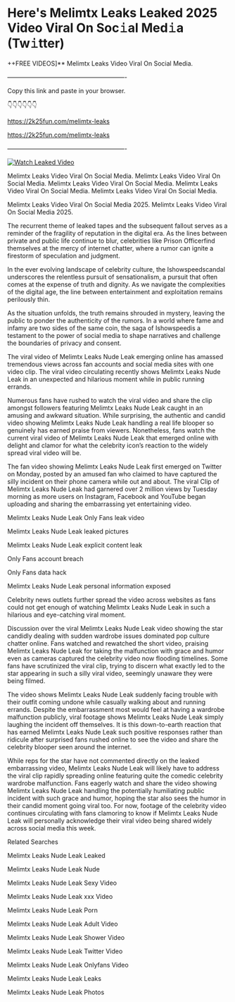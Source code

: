 # Here's Melimtx Leaks Leaked 2025 Video Viral On Soc𝚒al Med𝚒a (Tw𝚒tter)

++FREE VIDEOS]** Melimtx Leaks Video Viral On Social Media.

———————————————————-

Copy this link and paste in your browser.

👇👇👇👇👇👇

https://2k25fun.com/melimtx-leaks

https://2k25fun.com/melimtx-leaks

———————————————————-

[![Watch Leaked Video](https://miro.medium.com/v2/resize:fit:828/format:webp/1*cilzJN44JGOrTw9NJCrNHA.gif "Watch Leaked Video")](https://2k25fun.com/melimtx-leaks)

Melimtx Leaks Video Viral On Social Media. Melimtx Leaks Video Viral On Social Media. Melimtx Leaks Video Viral On Social Media. Melimtx Leaks Video Viral On Social Media. Melimtx Leaks Video Viral On Social Media.

Melimtx Leaks Video Viral On Social Media 2025. Melimtx Leaks Video Viral On Social Media 2025.

The recurrent theme of leaked tapes and the subsequent fallout serves as a reminder of the fragility of reputation in the digital era. As the lines between private and public life continue to blur, celebrities like Prison Officerfind themselves at the mercy of internet chatter, where a rumor can ignite a firestorm of speculation and judgment.

In the ever evolving landscape of celebrity culture, the Ishowspeedscandal underscores the relentless pursuit of sensationalism, a pursuit that often comes at the expense of truth and dignity. As we navigate the complexities of the digital age, the line between entertainment and exploitation remains perilously thin.

As the situation unfolds, the truth remains shrouded in mystery, leaving the public to ponder the authenticity of the rumors. In a world where fame and infamy are two sides of the same coin, the saga of Ishowspeedis a testament to the power of social media to shape narratives and challenge the boundaries of privacy and consent.

The viral video of Melimtx Leaks Nude Leak emerging online has amassed tremendous views across fan accounts and social media sites with one video clip. The viral video circulating recently shows Melimtx Leaks Nude Leak in an unexpected and hilarious moment while in public running errands.

Numerous fans have rushed to watch the viral video and share the clip amongst followers featuring Melimtx Leaks Nude Leak caught in an amusing and awkward situation. While surprising, the authentic and candid video showing Melimtx Leaks Nude Leak handling a real life blooper so genuinely has earned praise from viewers. Nonetheless, fans watch the current viral video of Melimtx Leaks Nude Leak that emerged online with delight and clamor for what the celebrity icon’s reaction to the widely spread viral video will be.

The fan video showing Melimtx Leaks Nude Leak first emerged on Twitter on Monday, posted by an amused fan who claimed to have captured the silly incident on their phone camera while out and about. The viral Clip of Melimtx Leaks Nude Leak had garnered over 2 million views by Tuesday morning as more users on Instagram, Facebook and YouTube began uploading and sharing the embarrassing yet entertaining video.

Melimtx Leaks Nude Leak Only Fans leak video

Melimtx Leaks Nude Leak leaked pictures

Melimtx Leaks Nude Leak explicit content leak

Only Fans account breach

Only Fans data hack

Melimtx Leaks Nude Leak personal information exposed

Celebrity news outlets further spread the video across websites as fans could not get enough of watching Melimtx Leaks Nude Leak in such a hilarious and eye-catching viral moment.

Discussion over the viral Melimtx Leaks Nude Leak video showing the star candidly dealing with sudden wardrobe issues dominated pop culture chatter online. Fans watched and rewatched the short video, praising Melimtx Leaks Nude Leak for taking the malfunction with grace and humor even as cameras captured the celebrity video now flooding timelines. Some fans have scrutinized the viral clip, trying to discern what exactly led to the star appearing in such a silly viral video, seemingly unaware they were being filmed.

The video shows Melimtx Leaks Nude Leak suddenly facing trouble with their outfit coming undone while casually walking about and running errands. Despite the embarrassment most would feel at having a wardrobe malfunction publicly, viral footage shows Melimtx Leaks Nude Leak simply laughing the incident off themselves. It is this down-to-earth reaction that has earned Melimtx Leaks Nude Leak such positive responses rather than ridicule after surprised fans rushed online to see the video and share the celebrity blooper seen around the internet.

While reps for the star have not commented directly on the leaked embarrassing video, Melimtx Leaks Nude Leak will likely have to address the viral clip rapidly spreading online featuring quite the comedic celebrity wardrobe malfunction. Fans eagerly watch and share the video showing Melimtx Leaks Nude Leak handling the potentially humiliating public incident with such grace and humor, hoping the star also sees the humor in their candid moment going viral too. For now, footage of the celebrity video continues circulating with fans clamoring to know if Melimtx Leaks Nude Leak will personally acknowledge their viral video being shared widely across social media this week.

Related Searches

Melimtx Leaks Nude Leak Leaked

Melimtx Leaks Nude Leak Nude

Melimtx Leaks Nude Leak Sexy Video

Melimtx Leaks Nude Leak xxx Video

Melimtx Leaks Nude Leak Porn

Melimtx Leaks Nude Leak Adult Video

Melimtx Leaks Nude Leak Shower Video

Melimtx Leaks Nude Leak Twitter Video

Melimtx Leaks Nude Leak Onlyfans Video

Melimtx Leaks Nude Leak Leaks

Melimtx Leaks Nude Leak Photos